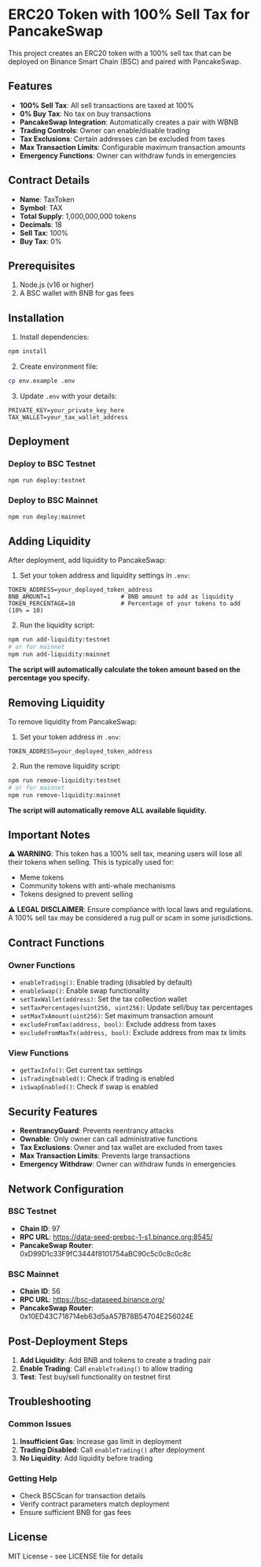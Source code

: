 # ERC20 Token with 100% Sell Tax for PancakeSwap

This project creates an ERC20 token with a 100% sell tax that can be deployed on Binance Smart Chain (BSC) and paired with PancakeSwap.

## Features

- **100% Sell Tax**: All sell transactions are taxed at 100%
- **0% Buy Tax**: No tax on buy transactions
- **PancakeSwap Integration**: Automatically creates a pair with WBNB
- **Trading Controls**: Owner can enable/disable trading
- **Tax Exclusions**: Certain addresses can be excluded from taxes
- **Max Transaction Limits**: Configurable maximum transaction amounts
- **Emergency Functions**: Owner can withdraw funds in emergencies

## Contract Details

- **Name**: TaxToken
- **Symbol**: TAX
- **Total Supply**: 1,000,000,000 tokens
- **Decimals**: 18
- **Sell Tax**: 100%
- **Buy Tax**: 0%

## Prerequisites

1. Node.js (v16 or higher)
2. A BSC wallet with BNB for gas fees

## Installation

1. Install dependencies:
```bash
npm install
```

2. Create environment file:
```bash
cp env.example .env
```

3. Update `.env` with your details:
```
PRIVATE_KEY=your_private_key_here
TAX_WALLET=your_tax_wallet_address
```

## Deployment

### Deploy to BSC Testnet

```bash
npm run deploy:testnet
```

### Deploy to BSC Mainnet

```bash
npm run deploy:mainnet
```


## Adding Liquidity

After deployment, add liquidity to PancakeSwap:

1. Set your token address and liquidity settings in `.env`:
```
TOKEN_ADDRESS=your_deployed_token_address
BNB_AMOUNT=1                    # BNB amount to add as liquidity
TOKEN_PERCENTAGE=10             # Percentage of your tokens to add (10% = 10)
```

2. Run the liquidity script:
```bash
npm run add-liquidity:testnet
# or for mainnet
npm run add-liquidity:mainnet
```

**The script will automatically calculate the token amount based on the percentage you specify.**

## Removing Liquidity

To remove liquidity from PancakeSwap:

1. Set your token address in `.env`:
```
TOKEN_ADDRESS=your_deployed_token_address
```

2. Run the remove liquidity script:
```bash
npm run remove-liquidity:testnet
# or for mainnet
npm run remove-liquidity:mainnet
```

**The script will automatically remove ALL available liquidity.**

## Important Notes

⚠️ **WARNING**: This token has a 100% sell tax, meaning users will lose all their tokens when selling. This is typically used for:

- Meme tokens
- Community tokens with anti-whale mechanisms
- Tokens designed to prevent selling

⚠️ **LEGAL DISCLAIMER**: Ensure compliance with local laws and regulations. A 100% sell tax may be considered a rug pull or scam in some jurisdictions.

## Contract Functions

### Owner Functions

- `enableTrading()`: Enable trading (disabled by default)
- `enableSwap()`: Enable swap functionality
- `setTaxWallet(address)`: Set the tax collection wallet
- `setTaxPercentages(uint256, uint256)`: Update sell/buy tax percentages
- `setMaxTxAmount(uint256)`: Set maximum transaction amount
- `excludeFromTax(address, bool)`: Exclude address from taxes
- `excludeFromMaxTx(address, bool)`: Exclude address from max tx limits

### View Functions

- `getTaxInfo()`: Get current tax settings
- `isTradingEnabled()`: Check if trading is enabled
- `isSwapEnabled()`: Check if swap is enabled

## Security Features

- **ReentrancyGuard**: Prevents reentrancy attacks
- **Ownable**: Only owner can call administrative functions
- **Tax Exclusions**: Owner and tax wallet are excluded from taxes
- **Max Transaction Limits**: Prevents large transactions
- **Emergency Withdraw**: Owner can withdraw funds in emergencies

## Network Configuration

### BSC Testnet
- **Chain ID**: 97
- **RPC URL**: https://data-seed-prebsc-1-s1.binance.org:8545/
- **PancakeSwap Router**: 0xD99D1c33F9fC3444f8101754aBC90c5c0c8c0c8c

### BSC Mainnet
- **Chain ID**: 56
- **RPC URL**: https://bsc-dataseed.binance.org/
- **PancakeSwap Router**: 0x10ED43C718714eb63d5aA57B78B54704E256024E

## Post-Deployment Steps

1. **Add Liquidity**: Add BNB and tokens to create a trading pair
2. **Enable Trading**: Call `enableTrading()` to allow trading
3. **Test**: Test buy/sell functionality on testnet first

## Troubleshooting

### Common Issues

1. **Insufficient Gas**: Increase gas limit in deployment
2. **Trading Disabled**: Call `enableTrading()` after deployment
3. **No Liquidity**: Add liquidity before trading

### Getting Help

- Check BSCScan for transaction details
- Verify contract parameters match deployment
- Ensure sufficient BNB for gas fees

## License

MIT License - see LICENSE file for details
